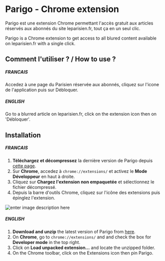 ﻿# Parigo - Chrome extension

Parigo est une extension Chrome permettant l'accès gratuit aux articles réservés aux abonnés du site leparisien.fr, tout ça en un seul clic.

Parigo is a Chrome extension to get access to all blured content available on leparisien.fr with a single click.

## Comment l'utiliser ? / How to use ?
##### **FRANCAIS**
Accedez à une page du Parisien réservée aux abonnés, cliquez sur l'icone de l'application puis sur Débloquer.

##### **ENGLISH**
Go to a blurred article on leparisien.fr, click on the extension icon then on 'Débloquer'.

## Installation
##### **FRANCAIS**
 1. **Téléchargez et décompressez** la dernière version de Parigo depuis [cette page](https://github.com/LeoGeneret/Parigo/releases/).
 2. Sur **Chrome**, accedez à `chrome://extensions/` et activez le **Mode Développeur** en haut à droite.
 3. Cliquez sur **Chargez l'extension non empaquetée** et sélectionnez le fichier décompressé.
 4. Depuis la barre d'outils Chrome, cliquez sur l'icône des extensions puis épinglez l'extension.

![enter image description here](https://nsa40.casimages.com/img/2020/10/22//201022060434714746.png)
##### **ENGLISH**
 1. **Download and unzip** the latest version of Parigo from [here](https://github.com/LeoGeneret/Parigo/releases/).
 2. On **Chrome**, go to `chrome://extensions/` and and check the box for **Developer mode** in the top right.
 3. Click on **Load unpacked extension...** and locate the unzipped folder.
 4. On the Chrome toolbar, click on the Extensions icon then pin Parigo.







 




